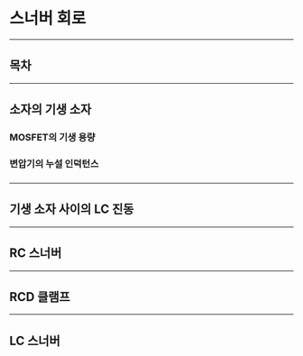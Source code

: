 스너버 회로
=

---

## 목차

---

## 소자의 기생 소자

### MOSFET의 기생 용량

### 변압기의 누설 인덕턴스

###

---

## 기생 소자 사이의 LC 진동

---

## RC 스너버

---

## RCD 클램프

---

## LC 스너버
